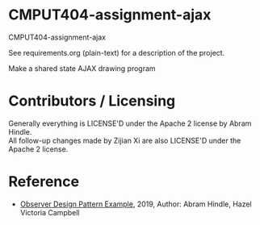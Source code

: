 CMPUT404-assignment-ajax
==============================

CMPUT404-assignment-ajax

See requirements.org (plain-text) for a description of the project.

Make a shared state AJAX drawing program

Contributors / Licensing
========================

Generally everything is LICENSE'D under the Apache 2 license by Abram Hindle.  
All follow-up changes made by Zijian Xi are also LICENSE'D under the Apache 2 license.

Reference
========================
* [Observer Design Pattern Example](https://github.com/uofa-cmput404/cmput404-slides/tree/master/examples/ObserverExampleAJAX), 2019, Author: Abram Hindle, Hazel Victoria Campbell  
